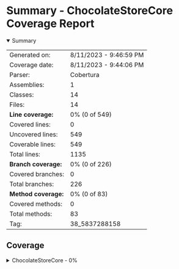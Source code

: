 # Summary - ChocolateStoreCore Coverage Report
<details open><summary>Summary</summary>

|||
|:---|:---|
| Generated on: | 8/11/2023 - 9:46:59 PM |
| Coverage date: | 8/11/2023 - 9:44:06 PM |
| Parser: | Cobertura |
| Assemblies: | 1 |
| Classes: | 14 |
| Files: | 14 |
| **Line coverage:** | 0% (0 of 549) |
| Covered lines: | 0 |
| Uncovered lines: | 549 |
| Coverable lines: | 549 |
| Total lines: | 1135 |
| **Branch coverage:** | 0% (0 of 226) |
| Covered branches: | 0 |
| Total branches: | 226 |
| **Method coverage:** | 0% (0 of 83) |
| Covered methods: | 0 |
| Total methods: | 83 |
| Tag: | 38_5837288158 |

</details>

## Coverage
<details><summary>ChocolateStoreCore - 0%</summary>

|**Name**|**Line**|**Branch**|**Method**|
|:---|---:|---:|---:|
|**ChocolateStoreCore**|**0%**|**0%**|**0%**|
|ChocolateStoreCore.App|0%|0%|0%|
|ChocolateStoreCore.ArgsOptions|0%||0%|
|ChocolateStoreCore.Exceptions.DownloadException|0%||0%|
|ChocolateStoreCore.Helpers.ChocolateyHelper|0%|0%|0%|
|ChocolateStoreCore.Helpers.HttpHelper|0%|0%|0%|
|ChocolateStoreCore.Helpers.ServiceHelper|0%||0%|
|ChocolateStoreCore.Helpers.StringHelper|0%|0%|0%|
|ChocolateStoreCore.Models.ChocolateyPackage|0%|0%|0%|
|ChocolateStoreCore.Models.Dependency|0%||0%|
|ChocolateStoreCore.Models.Download|0%||0%|
|ChocolateStoreCore.Models.Settings|0%|0%|0%|
|ChocolateStoreCore.Models.StorePackage|0%||0%|
|ChocolateStoreCore.PackageCacher|0%|0%|0%|
|ChocolateStoreCore.Program|0%|0%|0%|

</details>
